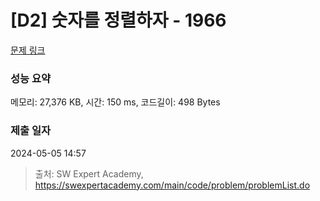 # [D2] 숫자를 정렬하자 - 1966 

[문제 링크](https://swexpertacademy.com/main/code/problem/problemDetail.do?contestProbId=AV5PrmyKAWEDFAUq) 

### 성능 요약

메모리: 27,376 KB, 시간: 150 ms, 코드길이: 498 Bytes

### 제출 일자

2024-05-05 14:57



> 출처: SW Expert Academy, https://swexpertacademy.com/main/code/problem/problemList.do